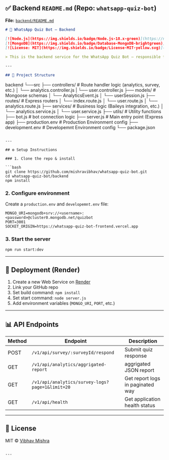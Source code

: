 ## ✅ Backend `README.md` (Repo: `whatsapp-quiz-bot`)

**File:** [`backend/README.md`](https://github.com/mishravibhav/whatsapp-quiz-bot)

```markdown
# 🧠 WhatsApp Quiz Bot – Backend

[![Node.js](https://img.shields.io/badge/Node.js-18.x-green)](https://nodejs.org)
[![MongoDB](https://img.shields.io/badge/Database-MongoDB-brightgreen)](https://www.mongodb.com/)
[![License: MIT](https://img.shields.io/badge/License-MIT-yellow.svg)](https://opensource.org/licenses/MIT)

> This is the backend service for the WhatsApp Quiz Bot — responsible for handling message events, storing analytics, serving APIs, and emitting real-time updates via WebSocket.

---

## 📁 Project Structure

```

backend
    └──src 
        ├── controllers/              # Route handler logic (analytics, survey, etc.)
        │   └── analytics.controller.js
        |   └── user.controller.js
        ├── models/                   # Mongoose schemas
        │   └── AnalyticsEvent.js
        │   └── userSession.js
        ├── routes/                   # Express routers
        │   └── index.route.js
        │   └── user.route.js
        │   └── analytics.route.js
        ├── services/                 # Business logic (Baileys integration, etc.)
        │   └── analytics.service.js
        │   └── user.service.js
        ├── utils/                    # Utility functions
        ├── bot.js                    # bot connection logic
        ├── server.js                 # Main entry point (Express app)
        ├── production.env            # Production Environment config 
        ├── development.env           # Developemnt Environment config 
    └── package.json

````

---

## ⚙️ Setup Instructions

### 1. Clone the repo & install

```bash
git clone https://github.com/mishravibhav/whatsapp-quiz-bot.git
cd whatsapp-quiz-bot/backend
npm install
````

### 2. Configure environment

Create a `production.env` and `developemnt.env` file:

```
MONGO_URI=mongodb+srv://<username>:<password>@cluster0.mongodb.net/quizbot
PORT=3001
SOCKET_ORIGIN=https://whatsapp-quiz-bot-frontend.vercel.app
```

### 3. Start the server

```bash
npm run start:dev
```

---

## 🚀 Deployment (Render)

1. Create a new Web Service on [Render](https://render.com)
2. Link your GitHub repo
3. Set build command: `npm install`
4. Set start command: `node server.js`
5. Add environment variables (`MONGO_URI`, `PORT`, etc.)

---

## 📊 API Endpoints

| Method | Endpoint                                               | Description                      | 
| ------ | -------------------------------------------------------| ---------------------------------|
| POST   | `/v1/api/survey/:surveyId/respond`                     | Submit quiz response             |
| GET    | `/v1/api/analytics/aggrigated-report`                  | aggrigated JSON report           |
| GET    | `/v1/api/analytics/survey-logs?page=1&limit=20`        | Get report logs in paginated way |
| GET    | `/v1/api/health`                                       | Get application health status    |

---

## 📄 License

MIT © [Vibhav Mishra](https://github.com/mishravibhav)

````

---

